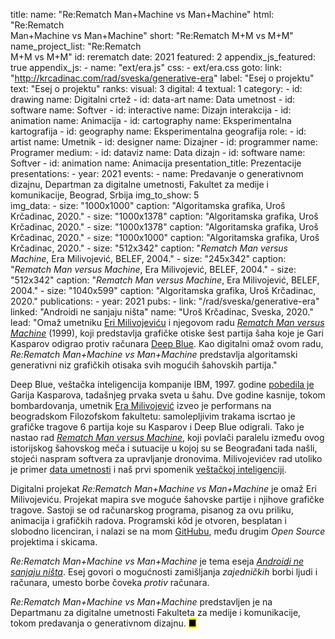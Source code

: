 title: 
    name: "Re:Rematch Man+Machine vs Man+Machine"
    html: "Re:Rematch<br>Man+Machine vs Man+Machine"
    short: "Re:Rematch M+M vs M+M"
    name_project_list: "Re:Rematch<br>M+M vs M+M"
id: rerematch
date: 2021
featured: 2
appendix_js_featured: true
appendix_js:
    - name: "ext/era.js"
css: 
    - ext/era.css
goto:
    link: "http://krcadinac.com/rad/sveska/generative-era"
    label: "Esej o projektu"
    text: "Esej o projektu"
ranks:
    visual: 3
    digital: 4
    textual: 1
category: 
    - id: drawing
      name: Digitalni crtež
    - id: data-art
      name: Data umetnost
    - id: software
      name: Softver
    - id: interactive
      name: Dizajn interakcija
    - id: animation
      name: Animacija
    - id: cartography
      name: Eksperimentalna kartografija
    - id: geography
      name: Eksperimentalna geografija
role:
    - id: artist
      name: Umetnik
    - id: designer
      name: Dizajner
    - id: programmer
      name: Programer
medium:
    - id: dataviz
      name: Data dizajn
    - id: software
      name: Softver
    - id: animation
      name: Animacija
presentation_title: Prezentacije
presentations:
    - year: 2021
      events:
        - name: <span class='italic-style'>Predavanje o generativnom dizajnu</span>, Departman za digitalne umetnosti, Fakultet za medije i komunikacije, Beograd, Srbija
img_to_show: 5     
img_data:
    - size: "1000x1000"
      caption: "Algoritamska grafika, Uroš Krčadinac, 2020."
    - size: "1000x1378"
      caption: "Algoritamska grafika, Uroš Krčadinac, 2020."
    - size: "1000x1378"
      caption: "Algoritamska grafika, Uroš Krčadinac, 2020."
    - size: "1000x1000"
      caption: "Algoritamska grafika, Uroš Krčadinac, 2020."
    - size: "512x342"
      caption: "<em>Rematch Man versus Machine</em>, Era Milivojević, BELEF, 2004."
    - size: "245x342"
      caption: "<em>Rematch Man versus Machine</em>, Era Milivojević, BELEF, 2004."
    - size: "512x342"
      caption: "<em>Rematch Man versus Machine</em>, Era Milivojević, BELEF, 2004."
    - size: "1040x599"
      caption: "Algoritamska grafika, Uroš Krčadinac, 2020."
publications:
    - year: 2021
      pubs:
        - link: "/rad/sveska/generative-era"
          linked: "Androidi ne sanjaju ništa"
          name: "Uroš Krčadinac, Sveska, 2020."
lead: "Omaž umetniku <a href='https://sr.wikipedia.org/wiki/%D0%95%D1%80%D0%B0_%D0%9C%D0%B8%D0%BB%D0%B8%D0%B2%D0%BE%D1%98%D0%B5%D0%B2%D0%B8%D1%9B' target='_blank'>Eri Milivojeviću</a> i njegovom radu <em><a href='https://www.belef.rs/arhiva/2004/vizuelna/era_milivojevic.html' target='_blank'>Rematch Man versus Machine</a></em> (1999), koji predstavlja grafičke otiske šest partija šaha koje je Gari Kasparov odigrao protiv računara <a href='https://en.wikipedia.org/wiki/Deep_Blue_versus_Garry_Kasparov' target='_blank'>Deep Blue</a>. Kao digitalni omaž ovom radu, <em>Re:Rematch Man+Machine vs Man+Machine</em> predstavlja algoritamski generativni niz grafičkih otisaka svih mogućih šahovskih partija."

Deep Blue, veštačka inteligencija kompanije IBM, 1997. godine <a href='https://en.wikipedia.org/wiki/Deep_Blue_versus_Garry_Kasparov' target='_blank'>pobedila je</a> Garija Kasparova, tadašnjeg prvaka sveta u šahu. Dve godine kasnije, tokom bombardovanja, umetnik <a href='https://sr.wikipedia.org/wiki/%D0%95%D1%80%D0%B0_%D0%9C%D0%B8%D0%BB%D0%B8%D0%B2%D0%BE%D1%98%D0%B5%D0%B2%D0%B8%D1%9B' target='_blank'>Era Milivojević</a> izveo je performans na beogradskom Filozofskom fakultetu: samolepljivim trakama iscrtao je grafičke tragove 6 partija koje su Kasparov i Deep Blue odigrali. Tako je nastao rad <em><a href='https://www.belef.rs/arhiva/2004/vizuelna/era_milivojevic.html' target='_blank'>Rematch Man versus Machine</a></em>, koji povlači paralelu između ovog istorijskog šahovskog meča i sutuacije u kojoj su se Beograđani tada našli, stojeći naspram softvera za upravljanje dronovima. Milivojevićev rad utoliko je primer <a href='/rad/projekti/category/data-art' target='_blank'>data umetnosti</a> i naš prvi spomenik <a href='/rad/projekti/category/ai' target='_blank'>veštačkoj inteligenciji</a>.

Digitalni projekat <em>Re:Rematch Man+Machine vs Man+Machine</em> je omaž Eri Milivojeviću. Projekat mapira sve moguće šahovske partije i njihove grafičke tragove. Sastoji se od računarskog programa, pisanog za ovu priliku, animacija i grafičkih radova. Programski kôd je otvoren, besplatan i slobodno licenciran, i nalazi se na mom <a href='https://github.com/parthenocissus' target='_blank'>GitHubu</a>, među drugim <em>Open Source</em> projektima i skicama.

<em>Re:Rematch Man+Machine vs Man+Machine</em> je tema eseja <em><a href='/rad/sveska/generative-era' target='_blank'>Androidi ne sanjaju ništa</a></em>. Esej govori o mogućnosti zamišljanja <em>zajedničkih</em> borbi ljudi i računara, umesto borbe čoveka <em>protiv</em> računara. 

<em>Re:Rematch Man+Machine vs Man+Machine</em> predstavljen je na Departmanu za digitalne umetnosti Fakulteta za medije i komunikacije, tokom predavanja o generativnom dizajnu. <mark>&#9632;</mark>